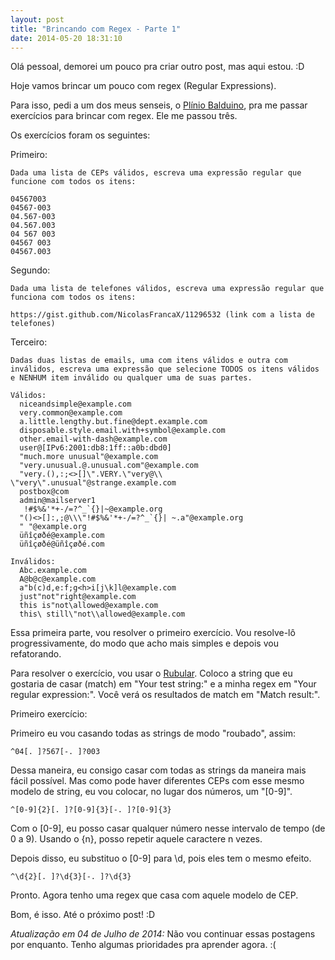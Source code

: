```yaml
---
layout: post
title: "Brincando com Regex - Parte 1"
date: 2014-05-20 18:31:10
---
```


Olá pessoal, demorei um pouco pra criar outro post, mas aqui estou. :D

Hoje vamos brincar um pouco com regex (Regular Expressions).

Para isso, pedi a um dos meus senseis, o [Plínio Balduino](https://twitter.com/p_balduino/), pra me passar exercícios para brincar com regex. Ele me passou três.

Os exercícios foram os seguintes:

Primeiro:

```
Dada uma lista de CEPs válidos, escreva uma expressão regular que funcione com todos os itens:

04567003
04567-003
04.567-003
04.567.003
04 567 003
04567 003
04567.003
```

Segundo:

```
Dada uma lista de telefones válidos, escreva uma expressão regular que funciona com todos os itens:

https://gist.github.com/NicolasFrancaX/11296532 (link com a lista de telefones)
```

Terceiro:

```
Dadas duas listas de emails, uma com itens válidos e outra com inválidos, escreva uma expressão que selecione TODOS os itens válidos e NENHUM item inválido ou qualquer uma de suas partes.

Válidos:
  niceandsimple@example.com
  very.common@example.com
  a.little.lengthy.but.fine@dept.example.com
  disposable.style.email.with+symbol@example.com
  other.email-with-dash@example.com
  user@[IPv6:2001:db8:1ff::a0b:dbd0]
  "much.more unusual"@example.com
  "very.unusual.@.unusual.com"@example.com
  "very.(),:;<>[]\".VERY.\"very@\\ \"very\".unusual"@strange.example.com
  postbox@com
  admin@mailserver1
   !#$%&'*+-/=?^_`{}|~@example.org
  "()<>[]:,;@\\\"!#$%&'*+-/=?^_`{}| ~.a"@example.org
  " "@example.org
  üñîçøðé@example.com
  üñîçøðé@üñîçøðé.com

Inválidos:
  Abc.example.com
  A@b@c@example.com
  a"b(c)d,e:f;g<h>i[j\k]l@example.com
  just"not"right@example.com
  this is"not\allowed@example.com
  this\ still\"not\\allowed@example.com
```

Essa primeira parte, vou resolver o primeiro exercício. Vou resolve-lô progressivamente, do modo que acho mais simples e depois vou refatorando.

Para resolver o exercício, vou usar o [Rubular](http://rubular.com/). Coloco a string que eu gostaria de casar (match) em "Your test string:" e a minha regex em "Your regular expression:". Você verá os resultados de match em "Match result:".

Primeiro exercício:

Primeiro eu vou casando todas as strings de modo "roubado", assim:

`^04[. ]?567[-. ]?003`

Dessa maneira, eu consigo casar com todas as strings da maneira mais fácil possível. Mas como pode haver diferentes CEPs com esse mesmo modelo de string, eu vou colocar, no lugar dos números, um "[0-9]".

`^[0-9]{2}[. ]?[0-9]{3}[-. ]?[0-9]{3}`

Com o [0-9], eu posso casar qualquer número nesse intervalo de tempo (de 0 a 9). Usando o {n}, posso repetir aquele caractere n vezes.

Depois disso, eu substituo o [0-9] para \d, pois eles tem o mesmo efeito.

`^\d{2}[. ]?\d{3}[-. ]?\d{3}`

Pronto. Agora tenho uma regex que casa com aquele modelo de CEP.

Bom, é isso. Até o próximo post! :D

*Atualização em 04 de Julho de 2014:* Não vou continuar essas postagens
por enquanto. Tenho algumas prioridades pra aprender agora. :(
